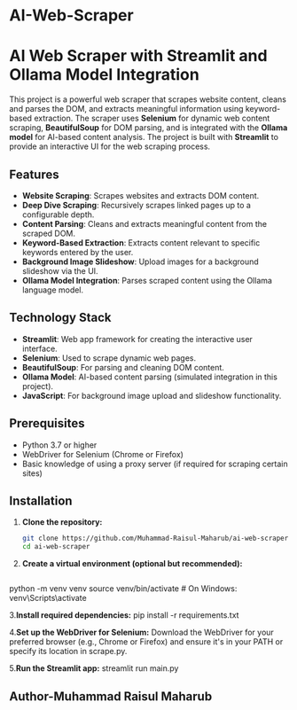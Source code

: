 # AI-Web-Scraper
# AI Web Scraper with Streamlit and Ollama Model Integration

This project is a powerful web scraper that scrapes website content, cleans and parses the DOM, and extracts meaningful information using keyword-based extraction. The scraper uses **Selenium** for dynamic web content scraping, **BeautifulSoup** for DOM parsing, and is integrated with the **Ollama model** for AI-based content analysis. The project is built with **Streamlit** to provide an interactive UI for the web scraping process.

## Features

- **Website Scraping**: Scrapes websites and extracts DOM content.
- **Deep Dive Scraping**: Recursively scrapes linked pages up to a configurable depth.
- **Content Parsing**: Cleans and extracts meaningful content from the scraped DOM.
- **Keyword-Based Extraction**: Extracts content relevant to specific keywords entered by the user.
- **Background Image Slideshow**: Upload images for a background slideshow via the UI.
- **Ollama Model Integration**: Parses scraped content using the Ollama language model.

## Technology Stack

- **Streamlit**: Web app framework for creating the interactive user interface.
- **Selenium**: Used to scrape dynamic web pages.
- **BeautifulSoup**: For parsing and cleaning DOM content.
- **Ollama Model**: AI-based content parsing (simulated integration in this project).
- **JavaScript**: For background image upload and slideshow functionality.

## Prerequisites

- Python 3.7 or higher
- WebDriver for Selenium (Chrome or Firefox)
- Basic knowledge of using a proxy server (if required for scraping certain sites)

## Installation

1. **Clone the repository:**

   ```bash
   git clone https://github.com/Muhammad-Raisul-Maharub/ai-web-scraper.git
   cd ai-web-scraper

2. **Create a virtual environment (optional but recommended):**
     ```python
python -m venv venv
source venv/bin/activate   # On Windows: venv\Scripts\activate

3.**Install required dependencies:**
pip install -r requirements.txt

4.**Set up the WebDriver for Selenium:**
Download the WebDriver for your preferred browser (e.g., Chrome or Firefox) and ensure it's in your PATH or specify its location in scrape.py.

5.**Run the Streamlit app:**
streamlit run main.py

<h2>Author-Muhammad Raisul Maharub</h2>


